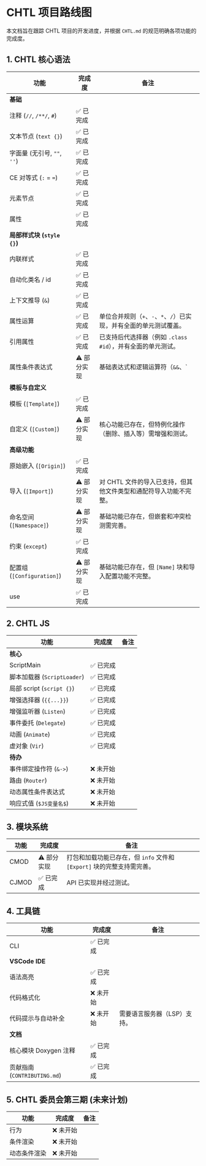# CHTL 项目路线图

本文档旨在跟踪 CHTL 项目的开发进度，并根据 `CHTL.md` 的规范明确各项功能的完成度。

## 1. CHTL 核心语法

| 功能 | 完成度 | 备注 |
| --- | --- | --- |
| **基础** | | |
| 注释 (`//`, `/**/`, `#`) | ✅ 已完成 | |
| 文本节点 (`text {}`) | ✅ 已完成 | |
| 字面量 (无引号, `""`, `''`) | ✅ 已完成 | |
| CE 对等式 (`:` = `=`) | ✅ 已完成 | |
| 元素节点 | ✅ 已完成 | |
| 属性 | ✅ 已完成 | |
| **局部样式块 (`style {}`)** | | |
| 内联样式 | ✅ 已完成 | |
| 自动化类名 / id | ✅ 已完成 | |
| 上下文推导 (`&`) | ✅ 已完成 | |
| 属性运算 | ✅ 已完成 | 单位合并规则（`+`、`-`、`*`、`/`）已实现，并有全面的单元测试覆盖。 |
| 引用属性 | ✅ 已完成 | 已支持后代选择器（例如 `.class #id`），并有全面的单元测试。 |
| 属性条件表达式 | ⚠️ 部分实现 | 基础表达式和逻辑运算符（`&&`、`||`、`!`）已支持，但链式三元表达式（例如 `a ? b : c ? d : e`）的支持不完整。<br>**下一步**：增强解析器以正确处理链式三元运算符的优先级和关联性。 |
| **模板与自定义** | | |
| 模板 (`[Template]`) | ✅ 已完成 | |
| 自定义 (`[Custom]`) | ⚠️ 部分实现 | 核心功能已存在，但特例化操作（删除、插入等）需增强和测试。 |
| **高级功能** | | |
| 原始嵌入 (`[Origin]`) | ✅ 已完成 | |
| 导入 (`[Import]`) | ⚠️ 部分实现 | 对 CHTL 文件的导入已支持，但其他文件类型和通配符导入功能不完整。 |
| 命名空间 (`[Namespace]`) | ⚠️ 部分实现 | 基础功能已存在，但嵌套和冲突检测需完善。 |
| 约束 (`except`) | ✅ 已完成 | |
| 配置组 (`[Configuration]`) | ⚠️ 部分实现 | 基础功能已存在，但 `[Name]` 块和导入配置功能不完整。 |
| use | ✅ 已完成 | |

## 2. CHTL JS

| 功能 | 完成度 | 备注 |
| --- | --- | --- |
| **核心** | | |
| ScriptMain | ✅ 已完成 | |
| 脚本加载器 (`ScriptLoader`) | ✅ 已完成 | |
| 局部 script (`script {}`) | ✅ 已完成 | |
| 增强选择器 (`{{...}}`) | ✅ 已完成 | |
| 增强监听器 (`Listen`) | ✅ 已完成 | |
| 事件委托 (`Delegate`) | ✅ 已完成 | |
| 动画 (`Animate`) | ✅ 已完成 | |
| 虚对象 (`Vir`) | ✅ 已完成 | |
| **待办** | | |
| 事件绑定操作符 (`&->`) | ❌ 未开始 | |
| 路由 (`Router`) | ❌ 未开始 | |
| 动态属性条件表达式 | ❌ 未开始 | |
| 响应式值 (`$JS变量名$`) | ❌ 未开始 | |

## 3. 模块系统

| 功能 | 完成度 | 备注 |
| --- | --- | --- |
| CMOD | ⚠️ 部分实现 | 打包和加载功能已存在，但 `info` 文件和 `[Export]` 块的完整支持需完善。 |
| CJMOD | ✅ 已完成 | API 已实现并经过测试。 |

## 4. 工具链

| 功能 | 完成度 | 备注 |
| --- | --- | --- |
| CLI | ✅ 已完成 | |
| **VSCode IDE** | | |
| 语法高亮 | ✅ 已完成 | |
| 代码格式化 | ❌ 未开始 | |
| 代码提示与自动补全 | ❌ 未开始 | 需要语言服务器（LSP）支持。 |
| **文档** | | |
| 核心模块 Doxygen 注释 | ✅ 已完成 | |
| 贡献指南 (`CONTRIBUTING.md`) | ✅ 已完成 | |

## 5. CHTL 委员会第三期 (未来计划)

| 功能 | 完成度 | 备注 |
| --- | --- | --- |
| 行为 | ❌ 未开始 | |
| 条件渲染 | ❌ 未开始 | |
| 动态条件渲染 | ❌ 未开始 | |
